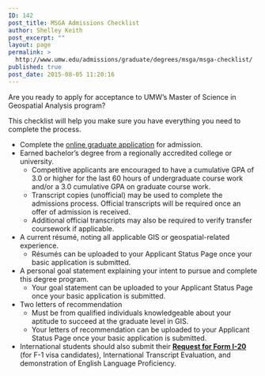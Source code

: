 ```yaml
---
ID: 142
post_title: MSGA Admissions Checklist
author: Shelley Keith
post_excerpt: ""
layout: page
permalink: >
  http://www.umw.edu/admissions/graduate/degrees/msga/msga-checklist/
published: true
post_date: 2015-08-05 11:20:16
---
```

Are you ready to apply for acceptance to UMW’s Master of Science in Geospatial Analysis program?

This checklist will help you make sure you have everything you need to complete the process.
<ul>
 	<li>Complete the <a href="https://www.umw.edu/admissions/apply/">online graduate application</a> for admission.</li>
 	<li>Earned bachelor’s degree from a regionally accredited college or university.
<ul>
 	<li>Competitive applicants are encouraged to have a cumulative GPA of 3.0 or higher for the last 60 hours of undergraduate course work and/or a 3.0 cumulative GPA on graduate course work.</li>
 	<li>Transcript copies (unofficial) may be used to complete the admissions process. Official transcripts will be required once an offer of admission is received.</li>
 	<li>Additional official transcripts may also be required to verify transfer coursework if applicable.</li>
</ul>
</li>
 	<li>A current résumé, noting all applicable GIS or geospatial-related experience.
<ul>
 	<li>Résumés can be uploaded to your Applicant Status Page once your basic application is submitted.</li>
</ul>
</li>
 	<li>A personal goal statement explaining your intent to pursue and complete this degree program.
<ul>
 	<li>Your goal statement can be uploaded to your Applicant Status Page once your basic application is submitted.</li>
</ul>
</li>
 	<li>Two letters of recommendation
<ul>
 	<li>Must be from qualified individuals knowledgeable about your aptitude to succeed at the graduate level in GIS.</li>
 	<li>Your letters of recommendation can be uploaded to your Applicant Status Page once your basic application is submitted.</li>
</ul>
</li>
 	<li>International students should also submit their <a href="http://international.umw.edu/international-services/prospective/request-for-form-i-20/"><strong>Request for Form I-20</strong></a> (for F-1 visa candidates), International Transcript Evaluation, and demonstration of English Language Proficiency.</li>
</ul>